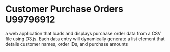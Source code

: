# Customer Purchase Orders U99796912
a web application that loads and displays purchase order data from a CSV file using D3.js. Each data entry will dynamically generate a list element that details customer names, order IDs, and purchase amounts
